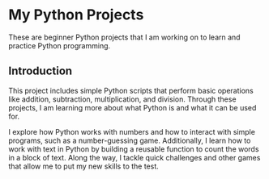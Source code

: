 # My Python Projects

These are beginner Python projects that I am working on to learn and practice Python programming.

## Introduction

This project includes simple Python scripts that perform basic operations like addition, subtraction, multiplication, and division. 
Through these projects, I am learning more about what Python is and what it can be used for.

I explore how Python works with numbers and how to interact with simple programs, such as a number-guessing game. 
Additionally, I learn how to work with text in Python by building a reusable function to count the words in a block of text. 
Along the way, I tackle quick challenges and other games that allow me to put my new skills to the test.
